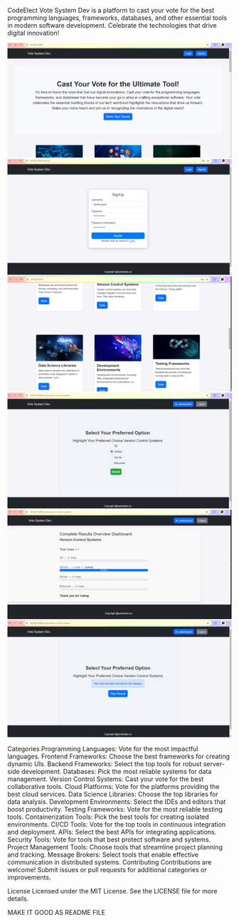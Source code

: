 
CodeElect
Vote System Dev is a platform to cast your vote for the best programming languages, frameworks, databases, and other essential tools in modern software development. Celebrate the technologies that drive digital innovation!

![](evote1.png)
![](evote2.png)
![](evote3.png)
![](evote4.png)
![](evote5.png)
![](evote6.png)











Categories
Programming Languages: Vote for the most impactful languages.
Frontend Frameworks: Choose the best frameworks for creating dynamic UIs.
Backend Frameworks: Select the top tools for robust server-side development.
Databases: Pick the most reliable systems for data management.
Version Control Systems: Cast your vote for the best collaborative tools.
Cloud Platforms: Vote for the platforms providing the best cloud services.
Data Science Libraries: Choose the top libraries for data analysis.
Development Environments: Select the IDEs and editors that boost productivity.
Testing Frameworks: Vote for the most reliable testing tools.
Containerization Tools: Pick the best tools for creating isolated environments.
CI/CD Tools: Vote for the top tools in continuous integration and deployment.
APIs: Select the best APIs for integrating applications.
Security Tools: Vote for tools that best protect software and systems.
Project Management Tools: Choose tools that streamline project planning and tracking.
Message Brokers: Select tools that enable effective communication in distributed systems.
Contributing
Contributions are welcome! Submit issues or pull requests for additional categories or improvements.

License
Licensed under the MIT License. See the LICENSE file for more details.

MAKE IT GOOD AS README FILE
